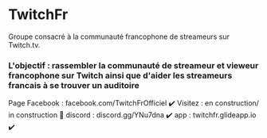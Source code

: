 # TwitchFr
Groupe consacré à la communauté francophone de streameurs sur Twitch.tv.

### L'objectif : rassembler la communauté de streameur et vieweur francophone sur Twitch ainsi que d'aider les streameurs francais à se trouver un auditoire

Page Facebook : facebook.com/TwitchFrOfficiel ✔️
Visitez : en construction/ in construction 🚧 
discord : discord.gg/YNu7dna ✔️
app : twitchfr.glideapp.io ✔️
